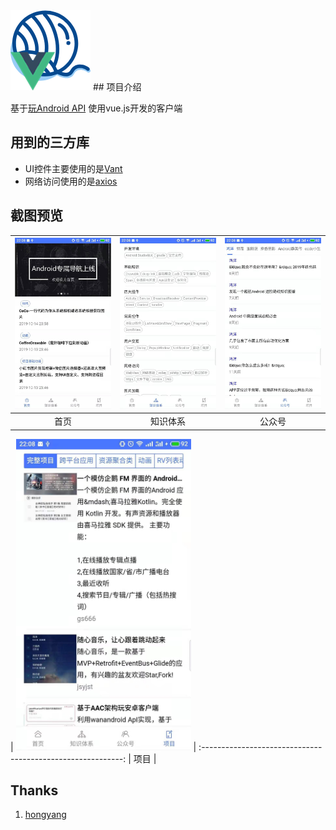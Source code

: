<img src="/screen_shot/icon.png">
## 项目介绍

基于[玩Android API](https://www.wanandroid.com/blog/show/2) 使用vue.js开发的客户端

## 用到的三方库

- UI控件主要使用的是[Vant](https://youzan.github.io/vant/?source=vuejsorg#/zh-CN/)
- 网络访问使用的是[axios](https://github.com/axios/axios)


## 截图预览

| <img src="/screen_shot/main_page.jpg" width="280" alt=""/> | <img src="/screen_shot/knowledge_tree.jpg" width="280" alt="知识体系"/> | <img src="/screen_shot/wx_account.jpg" width="280" alt="公众号"/> |
| :----------------------------------------------------------: | :----------------------------------------------------------: | :----------------------------------------------------------: |
|                             首页                             |                           知识体系                           |                            公众号                            |

| <img src="/screen_shot/project.jpg" width="280" height="498" alt="项目"/> | :----------------------------------------------------------: 
|                             项目                             |  

## Thanks

1. [hongyang](https://github.com/hongyangAndroid)

